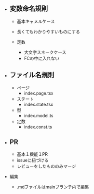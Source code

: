 - ## 変数命名規則
  - 基本キャメルケース
  - 長くてもわかりやすいものにする

  - 定数
    -  大文字スネークケース
    -  FCの中に入れない
 
- ## ファイル名規則
  - ページ
    - index.page.tsx
  - ステート
    - index.state.tsx   
  - 型
    - index.model.ts
  - 定数
    - index.const.ts   

- ## PR
  - 基本１機能１PR
  - issueに紐づける
  - レビューをしたもののみマージ

- 編集
  - .mdファイルはmainブランチ内で編集
